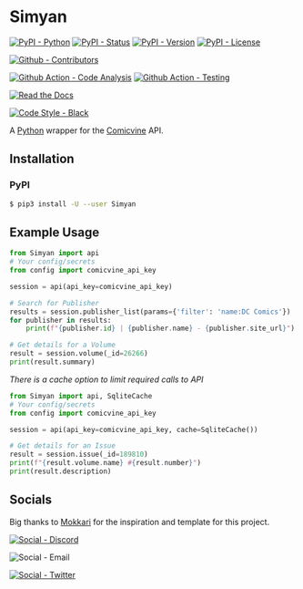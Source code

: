 # Simyan

[![PyPI - Python](https://img.shields.io/pypi/pyversions/Simyan.svg?logo=PyPI&label=Python&style=for-the-badge)](https://pypi.python.org/pypi/Simyan/)
[![PyPI - Status](https://img.shields.io/pypi/status/Simyan.svg?logo=PyPI&label=Status&style=for-the-badge)](https://pypi.python.org/pypi/Simyan/)
[![PyPI - Version](https://img.shields.io/pypi/v/Simyan.svg?logo=PyPI&label=Version&style=for-the-badge)](https://pypi.python.org/pypi/Simyan/)
[![PyPI - License](https://img.shields.io/pypi/l/Simyan.svg?logo=PyPI&label=License&style=for-the-badge)](https://opensource.org/licenses/GPL-3.0)

[![Github - Contributors](https://img.shields.io/github/contributors/Buried-In-Code/Simyan.svg?logo=Github&label=Contributors&style=for-the-badge)](https://github.com/Buried-In-Code/Simyan/graphs/contributors)

[![Github Action - Code Analysis](https://img.shields.io/github/workflow/status/Buried-In-Code/Simyan/Code-Analysis?logo=Github-Actions&label=Code-Analysis&style=for-the-badge)](https://github.com/Buried-In-Code/Simyan/actions/workflows/code-analysis.yaml)
[![Github Action - Testing](https://img.shields.io/github/workflow/status/Buried-In-Code/Simyan/Testing?logo=Github-Actions&label=Tests&style=for-the-badge)](https://github.com/Buried-In-Code/Simyan/actions/workflows/testing.yaml)

[![Read the Docs](https://img.shields.io/readthedocs/simyan?label=Read-the-Docs&logo=Read-the-Docs&style=for-the-badge)](https://simyan.readthedocs.io/en/latest/?badge=latest)

[![Code Style - Black](https://img.shields.io/badge/Code--Style-Black-000000.svg?style=for-the-badge)](https://github.com/psf/black)

A [Python](https://www.python.org/) wrapper for the [Comicvine](https://comicvine.gamespot.com/api/) API.

## Installation

### PyPI

```bash
$ pip3 install -U --user Simyan
```

## Example Usage

```python
from Simyan import api
# Your config/secrets
from config import comicvine_api_key

session = api(api_key=comicvine_api_key)

# Search for Publisher
results = session.publisher_list(params={'filter': 'name:DC Comics'})
for publisher in results:
    print(f"{publisher.id} | {publisher.name} - {publisher.site_url}")

# Get details for a Volume
result = session.volume(_id=26266)
print(result.summary)
```

*There is a cache option to limit required calls to API*

```python
from Simyan import api, SqliteCache
# Your config/secrets
from config import comicvine_api_key

session = api(api_key=comicvine_api_key, cache=SqliteCache())

# Get details for an Issue
result = session.issue(_id=189810)
print(f"{result.volume.name} #{result.number}")
print(result.description)
```

## Socials

Big thanks to [Mokkari](https://github.com/bpepple/mokkari) for the inspiration and template for this project.

[![Social - Discord](https://img.shields.io/discord/618581423070117932.svg?logo=Discord&label=The-DEV-Environment&style=for-the-badge&colorB=7289da)](https://discord.gg/nqGMeGg)

![Social - Email](https://img.shields.io/badge/Email-BuriedInCode@tuta.io-red?style=for-the-badge&logo=Tutanota&logoColor=red)

[![Social - Twitter](https://img.shields.io/badge/Twitter-@BuriedInCode-blue?style=for-the-badge&logo=Twitter)](https://twitter.com/BuriedInCode) 

